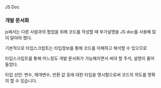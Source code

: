 JS Doc

### 개발 문서화

js에서는 다른 사람과의 협업을 위해 코드를 작성할 때 부가설명을 JS doc를 사용해 많이 달아야 했다.

기본적으로 타입스크립트는 타입정보를 통해 코드를 이해하고 해석할 수 있으므로

타입스크립트를 통해 어느정도 개발 문서화가 가능해지면서 써야 할 주석, 설명이 줄어들었다.

타입 선언: 변수, 매개변수, 반환 값 등에 대한 타입을 명시함으로써 코드의 의도를 명확히 할 수 있습니다.
